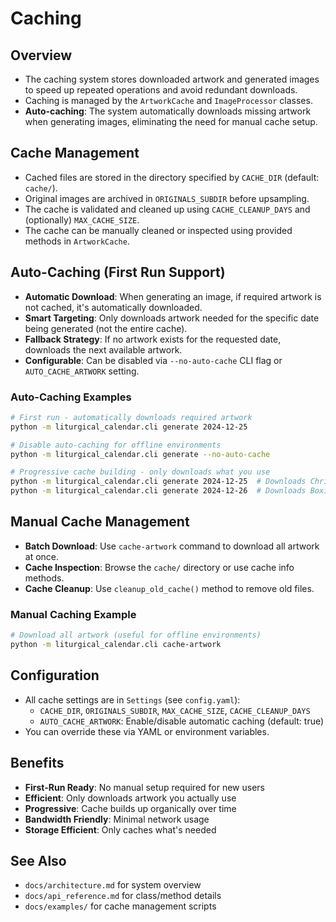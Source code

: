 # Caching

## Overview
- The caching system stores downloaded artwork and generated images to speed up repeated operations and avoid redundant downloads.
- Caching is managed by the `ArtworkCache` and `ImageProcessor` classes.
- **Auto-caching**: The system automatically downloads missing artwork when generating images, eliminating the need for manual cache setup.

## Cache Management
- Cached files are stored in the directory specified by `CACHE_DIR` (default: `cache/`).
- Original images are archived in `ORIGINALS_SUBDIR` before upsampling.
- The cache is validated and cleaned up using `CACHE_CLEANUP_DAYS` and (optionally) `MAX_CACHE_SIZE`.
- The cache can be manually cleaned or inspected using provided methods in `ArtworkCache`.

## Auto-Caching (First Run Support)
- **Automatic Download**: When generating an image, if required artwork is not cached, it's automatically downloaded.
- **Smart Targeting**: Only downloads artwork needed for the specific date being generated (not the entire cache).
- **Fallback Strategy**: If no artwork exists for the requested date, downloads the next available artwork.
- **Configurable**: Can be disabled via `--no-auto-cache` CLI flag or `AUTO_CACHE_ARTWORK` setting.

### Auto-Caching Examples
```bash
# First run - automatically downloads required artwork
python -m liturgical_calendar.cli generate 2024-12-25

# Disable auto-caching for offline environments
python -m liturgical_calendar.cli generate --no-auto-cache

# Progressive cache building - only downloads what you use
python -m liturgical_calendar.cli generate 2024-12-25  # Downloads Christmas artwork
python -m liturgical_calendar.cli generate 2024-12-26  # Downloads Boxing Day artwork
```

## Manual Cache Management
- **Batch Download**: Use `cache-artwork` command to download all artwork at once.
- **Cache Inspection**: Browse the `cache/` directory or use cache info methods.
- **Cache Cleanup**: Use `cleanup_old_cache()` method to remove old files.

### Manual Caching Example
```bash
# Download all artwork (useful for offline environments)
python -m liturgical_calendar.cli cache-artwork
```

## Configuration
- All cache settings are in `Settings` (see `config.yaml`):
  - `CACHE_DIR`, `ORIGINALS_SUBDIR`, `MAX_CACHE_SIZE`, `CACHE_CLEANUP_DAYS`
  - `AUTO_CACHE_ARTWORK`: Enable/disable automatic caching (default: true)
- You can override these via YAML or environment variables.

## Benefits
- **First-Run Ready**: No manual setup required for new users
- **Efficient**: Only downloads artwork you actually use
- **Progressive**: Cache builds up organically over time
- **Bandwidth Friendly**: Minimal network usage
- **Storage Efficient**: Only caches what's needed

## See Also
- `docs/architecture.md` for system overview
- `docs/api_reference.md` for class/method details
- `docs/examples/` for cache management scripts
